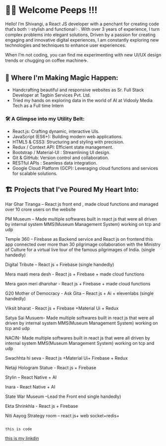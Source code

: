 # 👋👋 Welcome Peeps !!! 

Hello! I’m Shivangi, a React JS developer with a penchant for creating code that’s both ✨stylish and functional✨. With over 3 years of experience, I turn complex problems into elegant solutions, Driven by a passion for creating engaging and innovative digital experiences, I am constantly exploring new technologies and techniques to enhance user experiences.

When I’m not coding, you can find me experimenting with new UI/UX design trends or chugging on coffee machine☕️.

## 🏢  Where I'm Making Magic Happen:
- Handcrafting beautiful and responsive websites as Sr. Full Stack Developer at Tagbin Services Pvt. Ltd.
- Tried my hands on exploring data in the world of AI at Vidooly Media Tech as a Full time Intern

### 🛠️ A Glimpse into my Utility Belt:
- React.js: Crafting dynamic, interactive UIs.
- JavaScript (ES6+): Building modern web applications.
- HTML5 & CSS3: Structuring and styling with precision.
- Redux / Context API: Efficient state management.
- Bootstrap / Material-UI : Streamlining UI design.
- Git & GitHub: Version control and collaboration.
- RESTful APIs : Seamless data integration.
- Google Cloud Platform (GCP): Leveraging cloud functions and services for scalable solutions.


## 🏗️ Projects that I've Poured My Heart Into:

Har Ghar Tiranga – React js front end , made cloud functions and managed over 10 crore users on the website 

PM Museum – Made multiple softwares built in react js that were all driven by internal system MMS(Museum Management System) working on tcp and udp 

Temple 360 – Firebase as Backend service and React js on frontend  this app connected  over more than 30 pilgrimage collaboration with the Ministry of Culture for a virtual live tour of the famous pilgrimages of India. (single handedly) 

Digital Tribute – React js + Firebase (single handedly) 

Mera maati mera desh - React js + Firebase + made cloud functions 

Mera gaon meri dharohar - React js + Firebase + made cloud functions 

G20 Mother of Democracy  - Ask Gita – React js + Ai + elevenlabs (single handedly) 

Viksit bharat - React js + Firebase +Material Ui + Redux 

Satya Sai Musuem- Made multiple softwares built in react js that were all driven by internal system MMS(Museum Management System) working on tcp and udp 

NACIN- Made multiple softwares built in react js that were all driven by internal system MMS(Museum Management System) working on tcp and udp 

Swachhta hi seva - React js  +Material Ui+ Firebase + Redux 

Netaji Hologram Statue - React js + Firebase 

Stylin – React Native + AI 

Inara - React Native + AI 

State War Museum –Lead the Front end single handedly) 

Ekta Shrinkhla - React js + Firebase 

Niti Aayog Strategy room – react js+ web socket+redis+  
```

this is code
```
[this is my linkdin](https://www.linkedin.com/in/shiv4ngi/)
